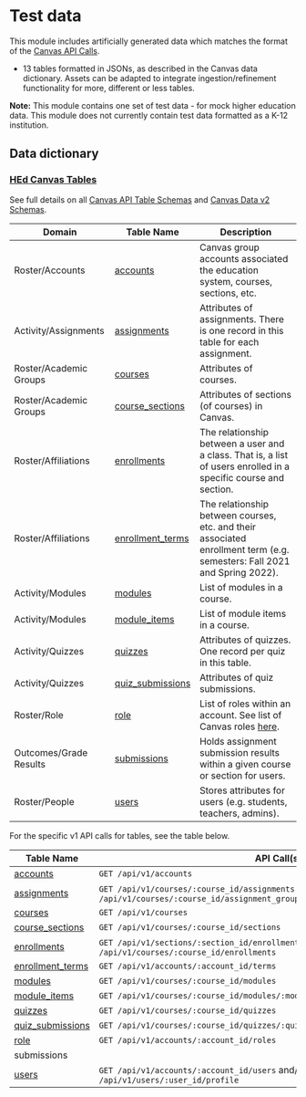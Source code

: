 # Test data

This module includes artificially generated data which matches the format of the [Canvas API Calls](https://canvas.instructure.com/doc/api/index.html).
- 13 tables formatted in JSONs, as described in the Canvas data dictionary. Assets can be adapted to integrate ingestion/refinement functionality for more, different or less tables.

<strong>Note:</strong> This module contains one set of test data - for mock higher education data. This module does not currently contain test data formatted as a K-12 institution.

## Data dictionary

### [HEd Canvas Tables](https://github.com/microsoft/OpenEduAnalytics/tree/main/modules/module_catalog/Canvas/test_data/hed_test_data)

See full details on all [Canvas API Table Schemas](https://portal.inshosteddata.com/docs#assignment_dim) and [Canvas Data v2 Schemas](https://docs.google.com/spreadsheets/d/1kqCXAD9K45L0QeEtbuuMAFp2fW8o0oC8EBzJf58SjrY/edit#gid=527545099).

| Domain | Table Name | Description | 
|-----------|-----------|-----------|
| Roster/Accounts | [accounts](https://docs.google.com/spreadsheets/d/1kqCXAD9K45L0QeEtbuuMAFp2fW8o0oC8EBzJf58SjrY/edit#gid=1357702676) | Canvas group accounts associated the education system, courses, sections, etc. |
| Activity/Assignments | [assignments](https://docs.google.com/spreadsheets/d/1kqCXAD9K45L0QeEtbuuMAFp2fW8o0oC8EBzJf58SjrY/edit#gid=878566033) | Attributes of assignments. There is one record in this table for each assignment. |
| Roster/Academic Groups | [courses](https://docs.google.com/spreadsheets/d/1kqCXAD9K45L0QeEtbuuMAFp2fW8o0oC8EBzJf58SjrY/edit#gid=2091525305) | Attributes of courses. |
| Roster/Academic Groups | [course_sections](https://docs.google.com/spreadsheets/d/1kqCXAD9K45L0QeEtbuuMAFp2fW8o0oC8EBzJf58SjrY/edit#gid=263937005) | Attributes of sections (of courses) in Canvas. | 
| Roster/Affiliations | [enrollments](https://docs.google.com/spreadsheets/d/1kqCXAD9K45L0QeEtbuuMAFp2fW8o0oC8EBzJf58SjrY/edit#gid=822574172) | The relationship between a user and a class. That is, a list of users enrolled in a specific course and section. |
| Roster/Affiliations | [enrollment_terms](https://docs.google.com/spreadsheets/d/1kqCXAD9K45L0QeEtbuuMAFp2fW8o0oC8EBzJf58SjrY/edit#gid=1191210023) | The relationship between courses, etc. and their associated enrollment term (e.g. semesters: Fall 2021 and Spring 2022). | 
| Activity/Modules | [modules](https://docs.google.com/spreadsheets/d/1kqCXAD9K45L0QeEtbuuMAFp2fW8o0oC8EBzJf58SjrY/edit#gid=1857332749) | List of modules in a course. |
| Activity/Modules | [module_items](https://docs.google.com/spreadsheets/d/1kqCXAD9K45L0QeEtbuuMAFp2fW8o0oC8EBzJf58SjrY/edit#gid=1715262273) | List of module items in a course. |
| Activity/Quizzes | [quizzes](https://docs.google.com/spreadsheets/d/1kqCXAD9K45L0QeEtbuuMAFp2fW8o0oC8EBzJf58SjrY/edit#gid=189909408) | Attributes of quizzes. One record per quiz in this table. | 
| Activity/Quizzes | [quiz_submissions](https://docs.google.com/spreadsheets/d/1kqCXAD9K45L0QeEtbuuMAFp2fW8o0oC8EBzJf58SjrY/edit#gid=2087146904) | Attributes of quiz submissions. | 
| Roster/Role | [role](https://docs.google.com/spreadsheets/d/1kqCXAD9K45L0QeEtbuuMAFp2fW8o0oC8EBzJf58SjrY/edit#gid=1397725266) | List of roles within an account. See list of Canvas roles [here](https://canvas.instructure.com/doc/api/file.canvas_roles.html). | 
| Outcomes/Grade Results | [submissions](https://docs.google.com/spreadsheets/d/1kqCXAD9K45L0QeEtbuuMAFp2fW8o0oC8EBzJf58SjrY/edit#gid=1148566159) | Holds assignment submission results within a given course or section for users. | 
| Roster/People | [users](https://docs.google.com/spreadsheets/d/1kqCXAD9K45L0QeEtbuuMAFp2fW8o0oC8EBzJf58SjrY/edit#gid=1426195916) | Stores attributes for users (e.g. students, teachers, admins). | 

For the specific v1 API calls for tables, see the table below.

|Table Name | API Call(s) |
|-----------|-----------|
| [accounts](https://canvas.instructure.com/doc/api/accounts.html) |```GET /api/v1/accounts``` |
| [assignments](https://canvas.instructure.com/doc/api/assignments.html) | ```GET /api/v1/courses/:course_id/assignments``` and/or ```GET /api/v1/courses/:course_id/assignment_groups/:assignment_group_id/assignments``` |
| [courses](https://canvas.instructure.com/doc/api/courses.html) | ```GET /api/v1/courses``` |
| [course_sections](https://canvas.instructure.com/doc/api/sections.html) | ```GET /api/v1/courses/:course_id/sections``` |
| [enrollments](https://canvas.instructure.com/doc/api/enrollments.html) | ```GET /api/v1/sections/:section_id/enrollments``` and/or ```GET /api/v1/courses/:course_id/enrollments``` |
| [enrollment_terms](https://canvas.instructure.com/doc/api/enrollment_terms.html) | ```GET /api/v1/accounts/:account_id/terms``` |
| [modules](https://canvas.instructure.com/doc/api/modules.html) | ```GET /api/v1/courses/:course_id/modules``` |
| [module_items](https://canvas.instructure.com/doc/api/modules.html) | ```GET /api/v1/courses/:course_id/modules/:module_id/items``` |
| [quizzes](https://canvas.instructure.com/doc/api/quizzes.html) | ```GET /api/v1/courses/:course_id/quizzes```  |
| [quiz_submissions](https://canvas.instructure.com/doc/api/quiz_submissions.html) | ```GET /api/v1/courses/:course_id/quizzes/:quiz_id/submissions```  |
| [role](https://canvas.instructure.com/doc/api/roles.html) | ```GET /api/v1/accounts/:account_id/roles``` |
| submissions | |
| [users](https://canvas.instructure.com/doc/api/users.html) | ```GET /api/v1/accounts/:account_id/users``` and/or ```GET /api/v1/users/:user_id/profile```|

